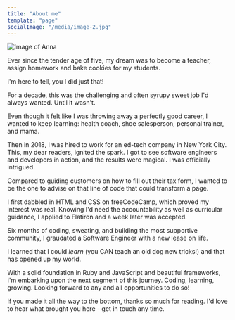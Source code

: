 ```yaml
---
title: "About me"
template: "page"
socialImage: "/media/image-2.jpg"
---
```


![Image of Anna](/media/image-2.jpg)

Ever since the tender age of five, my dream was to become a teacher, assign homework and bake cookies for my students.

I'm here to tell, you I did just that!

For a decade, this was the challenging and often syrupy sweet job I'd always wanted. Until it wasn't.

Even though it felt like I was throwing away a perfectly good career, I wanted to keep learning: health coach, shoe salesperson, personal trainer, and mama.

Then in 2018, I was hired to work for an ed-tech company in New York City. This, my dear readers, ignited the spark. I got to see software engineers and developers in action, and the results were magical. I was officially intrigued.

Compared to guiding customers on how to fill out their tax form, I wanted to be the one to advise on that line of code that could transform a page. 

I first dabbled in HTML and CSS on freeCodeCamp, which proved my interest was real. Knowing I'd need the accountability as well as curricular guidance, I applied to Flatiron and a week later was accepted.

Six months of coding, sweating, and building the most supportive community, I graudated a Software Engineer with a new lease on life.

I learned that I could *learn* (you CAN teach an old dog new tricks!) and that has opened up my world. 

With a solid foundation in Ruby and JavaScript and beautiful frameworks, I'm embarking upon the next segment of this journey. Coding, learning, growing. Looking forward to any and all opportunities to do so!

If you made it all the way to the bottom, thanks so much for reading. I'd love to hear what brought you here - get in touch any time.